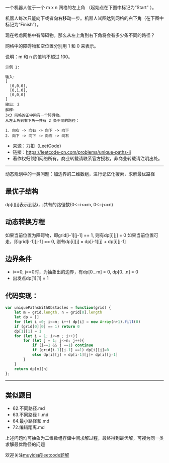 一个机器人位于一个 m x n 网格的左上角 （起始点在下图中标记为“Start” ）。

机器人每次只能向下或者向右移动一步。机器人试图达到网格的右下角（在下图中标记为“Finish”）。

现在考虑网格中有障碍物。那么从左上角到右下角将会有多少条不同的路径？

网格中的障碍物和空位置分别用 1 和 0 来表示。

说明：m 和 n 的值均不超过 100。

```case
示例 1:

输入:
[
  [0,0,0],
  [0,1,0],
  [0,0,0]
]
输出: 2
解释:
3x3 网格的正中间有一个障碍物。
从左上角到右下角一共有 2 条不同的路径：

1. 向右 -> 向右 -> 向下 -> 向下
2. 向下 -> 向下 -> 向右 -> 向右
```

- 来源：力扣（LeetCode）
- 链接：https://leetcode-cn.com/problems/unique-paths-ii
- 著作权归领扣网络所有。商业转载请联系官方授权，非商业转载请注明出处。

---


动态规划中的一类问题：加边界的二维数组，进行记忆化搜索，求解最优路径

## 最优子结构

dp[i][j]表示到达i，j共有的路径数(0<=i<=m, 0<=j<=n)

## 动态转换方程

如果当前位置为障碍物，即grid[i-1][j-1] == 1, 则有dp[i][j] = 0
如果当前位置可走，即grid[i-1][j-1] == 0, 则有dp[i][j] = dp[i-1][j] + dp[i][j-1]

## 边界条件

- i==0, j==0时，为抽象出的边界，有dp[0...m] = 0, dp[0...n] = 0
- 出发点dp[1][1] = 1

## 代码实现：

```javascript
var uniquePathsWithObstacles = function(grid) {
    let m = grid.length, n = grid[0].length
    let dp = []
    for (let i =0; i<=m; i++) dp[i] = new Array(n+1).fill(0)
    if (grid[0][0] == 1) return 0
    dp[1][1] = 1
    for (let i = 1; i<=m ; i++){
        for (let j = 1; j<=n; j++){
            if (i==1 && j ==1) continue
            if (grid[i-1][j-1] ==1) dp[i][j]=0
            else dp[i][j] = dp[i-1][j]+ dp[i][j-1]
        }
    }
    return dp[m][n]
};
```

---

## 类似题目

- 62.不同路径.md
- 63.不同路径 II.md
- 64.最小路径和.md
- 72.编辑距离.md

上述问题均可抽象为二维数组存储中间求解过程，最终得到最优解，可视为同一类求解最优路径的问题

欢迎关注[muyids的leetcode题解](https://github.com/muyids/leetcode)
